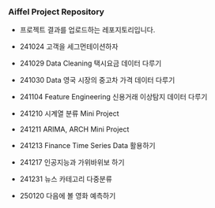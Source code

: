### Aiffel Project Repository

* 프로젝트 결과를 업로드하는 레포지토리입니다.

* 241024 고객을 세그먼테이션하자
* 241029 Data Cleaning 택시요금 데이터 다루기
* 241030 Data 영국 시장의 중고차 가격 데이터 다루기
* 241104 Feature Engineering 신용거래 이상탐지 데이터 다루기
* 241210 시계열 분류 Mini Project
* 241211 ARIMA, ARCH Mini Project
* 241213 Finance Time Series Data 활용하기
* 241217 인공지능과 가위바위보 하기
* 241231 뉴스 카테고리 다중분류
* 250120 다음에 볼 영화 예측하기
